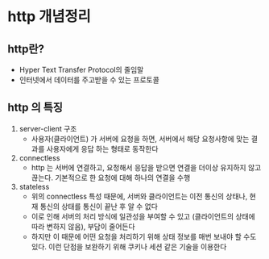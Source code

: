 #  http 개념정리

## http란?

- Hyper Text Transfer Protocol의 줄임말
- 인터넷에서 데이터를 주고받을 수 있는 프로토콜

## http 의 특징

1. server-client 구조
   - 사용자(클라이언트) 가 서버에 요청을 하면, 서버에서 해당 요청사항에 맞는 결과를 사용자에게 응답 하는 형태로 동작한다
2. connectless
   - http 는 서버에 연결하고, 요청해서 응답을 받으면 연결을 더이상 유지하지 않고 끊는다. 기본적으로 한 요청에 대해 하나의 연결을 수행
3. stateless
   - 위의 connectless 특성 때문에, 서버와 클라이언트는 이전 통신의 상태나, 현재 통신의 상태를 통신이 끝난 후 알 수 없다
   - 이로 인해 서버의 처리 방식에 일관성을 부여할 수 있고 (클라이언트의 상태에 따라 변하지 않음), 부담이 줄어든다
   - 하지만 이 때문에 어떤 요청을 처리하기 위해 상태 정보를 매번 보내야 할 수도 있다. 이런 단점을 보완하기 위해 쿠키나 세션 같은 기술을 이용한다



